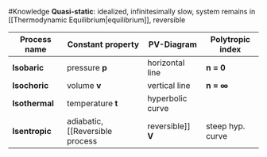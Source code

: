 #Knowledge 
**Quasi-static**: idealized, infinitesimally slow, system remains in [[Thermodynamic Equilibrium|equilibrium]], reversible

| Process name | Constant property         | PV-Diagram                  | Polytropic index
| ----------        | ---------                          | ---------                        | ---------
| **Isobaric**         | pressure **p**                      |     horizontal line          | **n = 0**
| **Isochoric**       | volume **v**                        |     vertical line               | **n = $\infty$**
| **Isothermal**    | temperature **t**                |     hyperbolic curve       | 
| **Isentropic**     | adiabatic, [[Reversible process|reversible]] **V**    |     steep hyp. curve       | **n = cp/cv = k**
